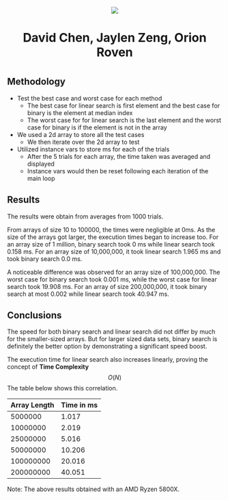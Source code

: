 <p align="center">
  <img src="https://cdn.discordapp.com/attachments/878465038346747935/919278794643210291/Team_Incredibly_Cohesive.png" />
</p>

<div align="center">
  <h1> David Chen, Jaylen Zeng, Orion Roven <h1>
</div>

## Methodology
  * Test the best case and worst case for each method
    * The best case for linear search is first element and the best case for binary is the element at median index
    * The worst case for for linear search is the last element and the worst case for binary is if the element is not in the array
  * We used a 2d array to store all the test cases
    * We then iterate over the 2d array to test
  * Utilized instance vars to store ms for each of the trials
    * After the 5 trials for each array, the time taken was averaged and displayed
    * Instance vars would then be reset following each iteration of the main loop


## Results
The results were obtain from averages from 1000 trials.

From arrays of size 10 to 100000, the times were negligible at 0ms. As the size of the arrays got larger, the execution times began to increase too. For an array size of 1 million, binary search took 0 ms while linear search took 0.158 ms. For an array size of 10,000,000, it took linear search 1.965 ms and took binary search 0.0 ms.

A noticeable difference was observed for an array size of 100,000,000. The worst case for binary search took 0.001 ms, while the worst case for linear search took 19.908 ms. 
For an array of size 200,000,000, it took binary search at most 0.002 while linear search took 40.947 ms.


## Conclusions
The speed for both binary search and linear search did not differ by much for the smaller-sized arrays. But for larger sized data sets, binary search is definitely the better option by demonstrating a significant speed boost.

The execution time for linear search also increases linearly, proving the concept of **Time Complexity** $$O(N)$$
The table below shows this correlation. 

| Array Length| Time in ms|
| ----------- | --------- |
| 5000000     | 1.017     |
| 10000000    | 2.019     |
| 25000000    | 5.016     |
| 50000000    | 10.206    |
| 100000000   | 20.016    |
| 200000000   | 40.051    |


Note: The above results obtained with an AMD Ryzen 5800X.